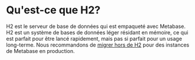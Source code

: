 # Qu'est-ce que H2?

H2 est le serveur de base de données qui est empaqueté avec Metabase. H2 est un système de bases de données léger résidant en mémoire, ce qui est parfait pour être lancé rapidement, mais pas si parfait pour un usage long-terme. Nous recommandons de [migrer hors de H2](../../operations-guide/migrating-from-h2.md) pour des instances de Metabase en production.
